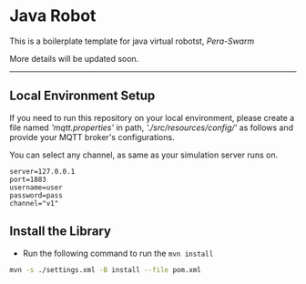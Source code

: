 
# Java Robot 

This is a boilerplate template for java virtual robotst, *Pera-Swarm*

More details will be updated soon.

---

## Local Environment Setup

If you need to run this repository on your local environment,
please create a file named *'mqtt.properties'* in path, *'./src/resources/config/'*
as follows and provide your MQTT broker's configurations.

You can select any channel, as same as your simulation server runs on.

```
server=127.0.0.1
port=1883
username=user
password=pass
channel="v1"
```

## Install the Library

<!-- - You need to setup a GitHub Token with the scope of `read:packages` and save it along with your GitHub UserName as environment variables as follows:

```bash
export USER_NAME="NuwanJ"
export ACCESS_TOKEN="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"
``` -->

- Run the following command to run the `mvn install`

```bash 
mvn -s ./settings.xml -B install --file pom.xml 
```